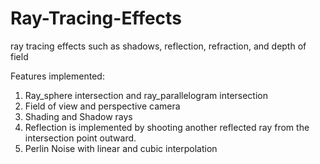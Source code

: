 # Ray-Tracing-Effects
ray tracing effects such as shadows, reflection, refraction, and depth of field

Features implemented: 
1. Ray_sphere intersection and ray_parallelogram intersection
2. Field of view and perspective camera
3. Shading and Shadow rays
4. Reflection is implemented by shooting another reflected ray from the intersection point outward. 
5. Perlin Noise with linear and cubic interpolation
   
